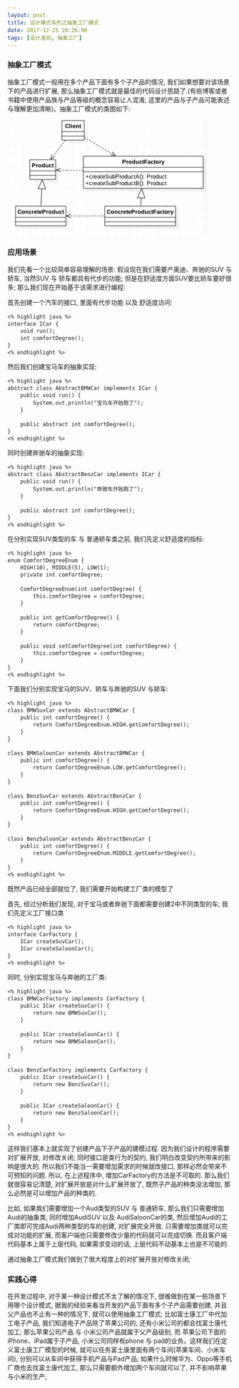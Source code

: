 ```yaml
---
layout: post
title: 设计模式系列之抽象工厂模式
date: 2017-12-25 20:26:00
tags: [设计准则, 抽象工厂]
---
```


### 抽象工厂模式

抽象工厂模式一般用在多个产品下面有多个子产品的情况, 我们如果想要对该场景下的产品进行扩展, 那么抽象工厂模式就是最佳的代码设计思路了.(有些博客或者书籍中使用产品族与产品等级的概念容易让人混淆, 这里的产品与子产品可能表述与理解更加清晰)。抽象工厂模式的类图如下:

![抽象工厂模式类图](/assets/images/2017-12-25-design-pattern-abstract-factory.png)

### 应用场景

我们先看一个比较简单容易理解的场景: 假设现在我们需要产奥迪、奔驰的SUV 与 轿车, 当然SUV 与 轿车都具有代步的功能; 但是在舒适度方面SUV要比轿车要好很多; 那么我们现在开始基于该需求进行编程:

首先创建一个汽车的接口, 里面有代步功能 以及 舒适度访问:

    <% highlight java %>
    interface ICar {
        void run();
        int comfortDegree();
    }
    <% endhighlight %>

然后我们创建宝马车的抽象实现:

    <% highlight java %>
    abstract class AbstractBMWCar implements ICar {
        public void run() {
            System.out.println("宝马车开始跑了");
        }

        public abstract int comfortDegree();
    }
    <% endhighlight %>

同时创建奔驰车的抽象实现:

    <% highlight java %>
    abstract class AbstractBenzCar implements ICar {
        public void run() {
            System.out.println("奔驰车开始跑了");
        }

        public abstract int comfortDegree();
    }
    <% endhighlight %>

在分别实现SUV类型的车 与 普通轿车类之前, 我们先定义舒适度的指标:

    <% highlight java %>
    enum ComfortDegreeEnum {
        HIGH(10), MIDDLE(5), LOW(1);
        private int comfortDegree;

        ComfortDegreeEnum(int comfortDegree) {
            this.comfortDegree = comfortDegree;
        }

        public int getComfortDegree() {
            return comfortDegree;
        }

        public void setComfortDegree(int comfortDegree) {
            this.comfortDegree = comfortDegree;
        }
    }
    <% endhighlight %>

下面我们分别实现宝马的SUV、轿车与奔驰的SUV 与轿车:

    <% highlight java %>
    class BMWSuvCar extends AbstractBMWCar {
        public int comfortDegree() {
            return ComfortDegreeEnum.HIGH.getComfortDegree();
        }
    }

    class BMWSaloonCar extends AbstractBMWCar {
        public int comfortDegree() {
            return ComfortDegreeEnum.LOW.getComfortDegree();
        }
    }

    class BenzSuvCar extends AbstractBenzCar {
        public int comfortDegree() {
            return ComfortDegreeEnum.HIGH.getComfortDegree();
        }
    }

    class BenzSaloonCar extends AbstractBenzCar {
        public int comfortDegree() {
            return ComfortDegreeEnum.MIDDLE.getComfortDegree();
        }
    }
    <% endhighlight %>

既然产品已经全部就位了, 我们需要开始构建工厂类的模型了

首先, 经过分析我们发现, 对于宝马或者奔驰下面都需要创建2中不同类型的车; 我们先定义工厂接口类

    <% highlight java %>
    interface CarFactory {
        ICar createSuvCar();
        ICar createSaloonCar();
    }
    <% endhighlight %>

同时, 分别实现宝马与奔驰的工厂类:

    <% highlight java %>
    class BMWCarFactory implements CarFactory {
        public ICar createSuvCar() {
            return new BMWSuvCar();
        }

        public ICar createSaloonCar() {
            return new BMWSaloonCar();
        }
    }

    class BenzCarFactory implements CarFactory {
        public ICar createSuvCar() {
            return new BenzSuvCar();
        }

        public ICar createSaloonCar() {
            return new BenzSaloonCar();
        }
    } 
    <% endhighlight %>

这样我们基本上就实现了创建产品下子产品的建模过程. 因为我们设计的程序需要对扩展开放, 对修改关闭; 同时接口是类行为的契约, 我们明白改变契约所带来的影响是很大的. 所以我们不能当一需要增加需求的时候就改接口, 那样必然会带来不可预知的问题. 所以, 在上述程序中, 增加CarFactory的方法是不可取的. 那么我们就很容易记清楚, 对扩展开放是对什么扩展开放了, 既然子产品的种类没法增加, 那么必然是可以增加产品的种类的.

比如, 如果我们需要增加一个Aud类型的SUV 与 普通轿车, 那么我们只需要增加 Audi的抽象类, 同时增加AudiSUV 以及 AudiSaloonCar的类, 然后增加Audi的工厂类即可完成Audi两种类型的车的创建, 对扩展完全开放. 只需要增加类就可以完成对功能的扩展, 而客户端也只需要修改少量的代码就可以完成切换. 而且客户端代码基本上属于上层代码, 如果需求变动的话, 上层代码不动基本上也是不可能的.

通过抽象工厂模式我们做到了很大程度上的对扩展开放对修改关闭;

### 实践心得

在开发过程中, 对于某一种设计模式不太了解的情况下, 很难做到在某一些场景下用哪个设计模式, 据我的经验来看当开发的产品下面有多个子产品需要创建, 并且父产品也不止有一种的情况下, 就可以使用抽象工厂模式; 比如富士康工厂中代加工电子产品, 我们知道电子产品除了苹果公司的, 还有小米公司的都会找富士康代加工; 那么苹果公司产品 与 小米公司产品就属于父产品级别, 而 苹果公司下面的iPhone、iPad属于子产品, 小米公司同样有phone 与 pad的业务。这样我们在定义富士康工厂模型的时候, 就可以任务富士康里面有两个车间(苹果车间、小米车间), 分别可以从车间中获得手机产品与Pad产品; 如果什么时候华为、Oppo等手机厂商也去找富士康代加工, 那么只需要额外增加两个车间就可以了, 并不影响苹果与小米的生产;


